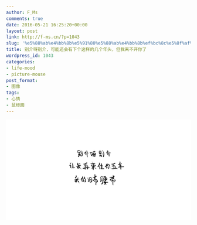 ```yaml
---
author: F_Ms
comments: true
date: 2016-05-21 16:25:20+00:00
layout: post
link: http://f-ms.cn/?p=1043
slug: '%e5%88%ab%e4%bb%8b%e5%91%80%e5%88%ab%e4%bb%8b%ef%bc%8c%e5%8f%af%e8%83%bd%e8%bf%98%e4%bc%9a%e6%9c%89%e4%b8%8b%e4%b8%aa%e8%bf%99%e6%a0%b7%e7%9a%84%e5%87%a0%e4%b8%aa%e5%b9%b4%e5%a4%b4%ef%bc%8c%e4%bd%86'
title: 别介呀别介，可能还会有下个这样的几个年头，但我离不开你了
wordpress_id: 1043
categories:
- life-mood
- picture-mouse
post_format:
- 图像
tags:
- 心情
- 鼠标画
---
```


![别介呀别介，让我再束住你五年，我的旧布腰带_20160521](/img/post/wp/2016/05/别介呀别介，让我再束住你五年，我的旧布腰带_20160521.png)
